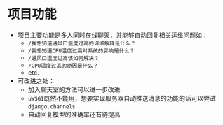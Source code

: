 # 项目功能
* 项目主要功能是多人同时在线聊天，并能够自动回复相关运维问题如：
    * `/我想知道通风口温度过高的详细解释是什么？`
    * `/我想知道CPU温度过高对系统的影响是什么？`
    * `/通风口温度过高该如何解决？`
    * `/CPU温度过高的原因是什么？`
    * etc.
* 可改进之处：
    * 加入聊天室的方法可以进一步改进
    * `uWSGI`既然不能用，想要实现服务器自动推送消息的功能的话可以尝试 `django.channels`
    * 自动回复模型的准确率还有待提高